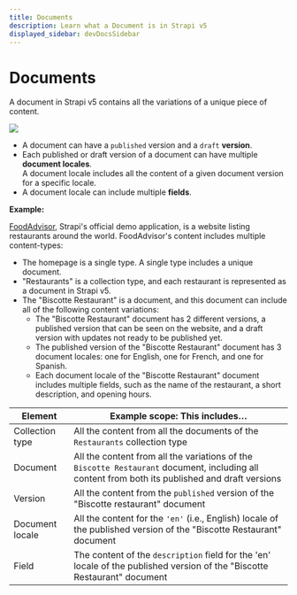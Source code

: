 ```yaml
---
title: Documents
description: Learn what a Document is in Strapi v5
displayed_sidebar: devDocsSidebar
---
```


# Documents

A document in Strapi v5 contains all the variations of a unique piece of content.

![](/img/assets/apis/document.png)

- A document can have a `published` version and a `draft` **version**.
- Each published or draft version of a document can have multiple **document locales**.<br/>A document locale includes all the content of a given document version for a specific locale.
- A document locale can include multiple **fields**.

**Example:** 

[FoodAdvisor](https://github.com/strapi/foodadvisor), Strapi's official demo application, is a website listing restaurants around the world. FoodAdvisor's content includes multiple content-types:

- The homepage is a single type. A single type includes a unique document.
- "Restaurants" is a collection type, and each restaurant is represented as a document in Strapi v5.
- The "Biscotte Restaurant" is a document, and this document can include all of the following content variations:
  - The "Biscotte Restaurant" document has 2 different versions, a published version that can be seen on the website, and a draft version with updates not ready to be published yet.
  - The published version of the "Biscotte Restaurant" document has 3 document locales: one for English, one for French, and one for Spanish.
  - Each document locale of the "Biscotte Restaurant" document includes multiple fields, such as the name of the restaurant, a short description, and opening hours.

| Element         | Example scope: This includes… |
|-----------------|---------------------------------------|
| Collection type | All the content from all the documents of the `Restaurants` collection type |
| Document        | All the content from all the variations of the `Biscotte Restaurant` document, including all content from both its published and draft versions |
| Version         | All the content from the `published` version of the "Biscotte restaurant" document |
| Document locale | All the content for the `'en'` (i.e., English) locale of the published version of the "Biscotte Restaurant" document |
| Field           | The content of the `description` field for the 'en' locale of the published version of the "Biscotte Restaurant" document |

